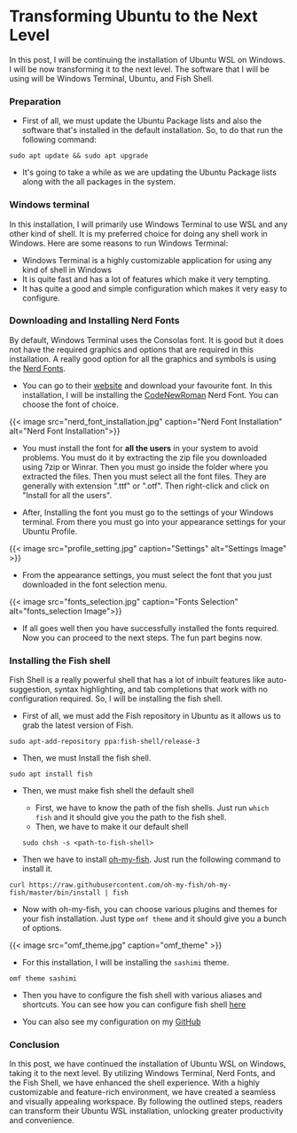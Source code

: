 # Transforming Ubuntu to the Next Level

In this post, I will be continuing the installation of Ubuntu WSL on Windows. I will be now transforming it to the next level. The software that I will be using will be Windows Terminal, Ubuntu, and Fish Shell.
<!--more-->

### Preparation

- First of all, we must update the Ubuntu Package lists and also the software that's installed in the default installation. So, to do that run the following command: 
```shell 
sudo apt update && sudo apt upgrade
```
- It's going to take a while as we are updating the Ubuntu Package lists along with the all packages in the system.

### Windows terminal

In this installation, I will primarily use Windows Terminal to use WSL and any other kind of shell. It is my preferred choice for doing any shell work in Windows. Here are some reasons to run Windows Terminal:
    
- Windows Terminal is a highly customizable application for using any kind of shell in Windows  
- It is quite fast and has a lot of features which make it very tempting. 
- It has quite a good and simple configuration which makes it very easy to configure. 

### Downloading and Installing Nerd Fonts 

By default, Windows Terminal uses the Consolas font. It is good but it does not have the required graphics and options that are required in this installation. A really good option for all the graphics and symbols is using the [Nerd Fonts](https://nerdfonts.com).

- You can go to their [website](https://nerdfonst.com/font-downloads) and download your favourite font. In this installation, I will be installing the [CodeNewRoman](https://github.com/ryanoasis/nerd-fonts/releases/download/v3.0.2/CodeNewRoman.zip) Nerd Font. You can choose the font of choice. 

{{< image src="nerd_font_installation.jpg" caption="Nerd Font Installation" alt="Nerd Font Installation">}}

- You must install the font for **all the users** in your system to avoid problems. You must do it by extracting the zip file you downloaded using 7zip or Winrar. Then you must go inside the folder where you extracted the files. Then you must select all the font files. 
They are generally with extension ".ttf" or ".otf". Then right-click and click on "Install for all the users".

- After, Installing the font you must go to the settings of your Windows terminal. From there you must go into your appearance settings for your Ubuntu Profile. 

{{< image src="profile_setting.jpg"  caption="Settings" alt="Settings Image" >}}

- From the appearance settings, you must select the font that you just downloaded in the font selection menu. 

{{< image src="fonts_selection.jpg" caption="Fonts Selection" alt="fonts_selection Image">}}

- If all goes well then you have successfully installed the fonts required. Now you can proceed to the next steps. The fun part begins now.

### Installing the Fish shell 

Fish Shell is a really powerful shell that has a lot of inbuilt features like auto-suggestion, syntax highlighting, and tab completions that work with no configuration required. So, I will be installing the fish shell. 

- First of all, we must add the Fish repository in Ubuntu as it allows us to grab the latest version of Fish.

```shell
sudo apt-add-repository ppa:fish-shell/release-3
```

- Then, we must Install the fish shell. 
```shell 
sudo apt install fish
```

- Then, we must make fish shell the default shell 
    - First, we have to know the path of the fish shells. Just run
    `which fish` and it should give you the path to the fish shell.
    - Then, we have to make it our default shell
    ```shell
    sudo chsh -s <path-to-fish-shell>
    ```

- Then we have to install [oh-my-fish](https://github.com/oh-my-fish/oh-my-fish). Just run the following command to install it.
```shell
curl https://raw.githubusercontent.com/oh-my-fish/oh-my-fish/master/bin/install | fish
```
- Now with oh-my-fish, you can choose various plugins and themes for your fish installation. Just type `omf theme` and it should give you a bunch of options. 

{{< image src="omf_theme.jpg" caption="omf_theme" >}}
- For this installation, I will be installing the `sashimi` theme. 
```shell
omf theme sashimi
```

- Then you have to configure the fish shell with various aliases and shortcuts. You can see how you can configure fish shell [here](https://fishshell.com/docs/current/index.html)

- You can also see my configuration on my [GitHub](https://github.com/SuyogPrasai/dotfiles/blob/master/fish/.config/fish/config.fish)

### Conclusion 
In this post, we have continued the installation of Ubuntu WSL on Windows, taking it to the next level. By utilizing Windows Terminal, Nerd Fonts, and the Fish Shell, we have enhanced the shell experience. With a highly customizable and feature-rich environment, we have created a seamless and visually appealing workspace. By following the outlined steps, readers can transform their Ubuntu WSL installation, unlocking greater productivity and convenience.

